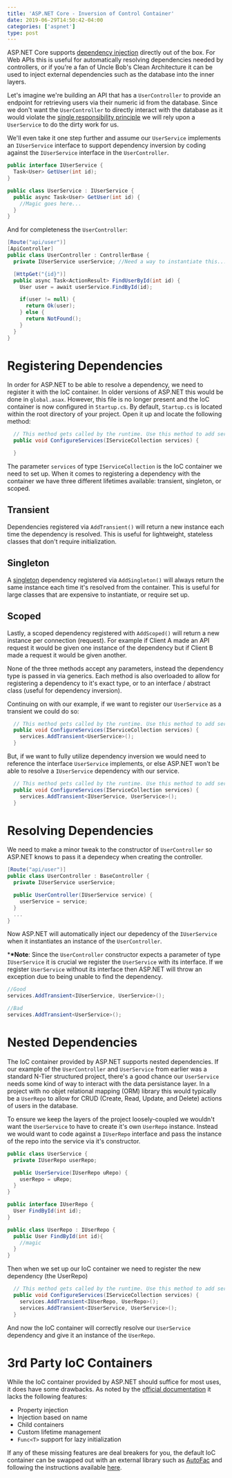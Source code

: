 ```yaml
---
title: 'ASP.NET Core - Inversion of Control Container'
date: 2019-06-29T14:50:42-04:00
categories: ['aspnet']
type: post
---
```


ASP.NET Core supports [dependency injection](https://eddieabbondanz.io/post/software-design/dependency-injection/) directly out of the box. For Web APIs this is useful for automatically resolving dependencies needed by controllers, or if you're a fan of Uncle Bob's Clean Architecture it can be used to inject external dependencies such as the database into the inner layers.

Let's imagine we're building an API that has a `UserController` to provide an endpoint for retrieving users via their numeric id from the database. Since we don't want the `UserController` to directly interact with the database as it would violate the [single responsibility principle](https://scotch.io/bar-talk/s-o-l-i-d-the-first-five-principles-of-object-oriented-design) we will rely upon a `UserService` to do the dirty work for us.

We'll even take it one step further and assume our `UserService` implements an `IUserService` interface to support dependency inversion by coding against the `IUserService` interface in the `UserController`.

```csharp
public interface IUserService {
  Task<User> GetUser(int id);
}

public class UserService : IUserService {
  public async Task<User> GetUser(int id) {
    //Magic goes here...
  }
}
```

And for completeness the `UserController`:

```csharp
[Route("api/user")]
[ApiController]
public class UserController : ControllerBase {
  private IUserService userService; //Need a way to instantiate this...

  [HttpGet("{id}")]
  public async Task<ActionResult> FindUserById(int id) {
    User user = await userService.FindById(id);

    if(user != null) {
      return Ok(user);
    } else {
      return NotFound();
    }
  }
}
```

# Registering Dependencies

In order for ASP.NET to be able to resolve a dependency, we need to register it with the IoC container. In older versions of ASP.NET this would be done in `global.asax`. However, this file is no longer present and the IoC container is now configured in `Startup.cs`. By default, `Startup.cs` is located within the root directory of your project. Open it up and locate the following method:

```csharp
  // This method gets called by the runtime. Use this method to add services to the container.
  public void ConfigureServices(IServiceCollection services) {

  }
```

The parameter `services` of type `IServiceCollection` is the IoC container we need to set up. When it comes to registering a dependency with the container we have three different lifetimes available: transient, singleton, or scoped.

## Transient

Dependencies registered via `AddTransient()` will return a new instance each time the dependency is resolved. This is useful for lightweight, stateless classes that don't require initialization.

## Singleton

A [singleton](https://en.wikipedia.org/wiki/Singleton_pattern) dependency registered via `AddSingleton()` will always return the same instance each time it's resolved from the container. This is useful for large classes that are expensive to instantiate, or require set up.

## Scoped

Lastly, a scoped dependency registered with `AddScoped()` will return a new instance per connection (request). For example if Client A made an API request it would be given one instance of the dependency but if Client B made a request it would be given another.

None of the three methods accept any parameters, instead the dependency type is passed in via generics. Each method is also overloaded to allow for registering a dependency to it's exact type, or to an interface / abstract class (useful for dependency inversion).

Continuing on with our example, if we want to register our `UserService` as a transient we could do so:

```csharp
  // This method gets called by the runtime. Use this method to add services to the container.
  public void ConfigureServices(IServiceCollection services) {
    services.AddTransient<UserService>();
  }
```

But, if we want to fully utilize dependency inversion we would need to reference the interface `UserService` implements, or else ASP.NET won't be able to resolve a `IUserService` dependency with our service.

```csharp
  // This method gets called by the runtime. Use this method to add services to the container.
  public void ConfigureServices(IServiceCollection services) {
    services.AddTransient<IUserService, UserService>();
  }
```

# Resolving Dependencies

We need to make a minor tweak to the constructor of `UserController` so ASP.NET knows to pass it a dependecy when creating the controller.

```csharp
[Route("api/user")]
public class UserController : BaseController {
  private IUserService userService;

  public UserController(IUserService service) {
    userService = service;
  }
  ...
}
```

Now ASP.NET will automatically inject our depedency of the `IUserService` when it instantiates an instance of the `UserController`.

\***\*Note**: Since the `UserController` constructor expects a parameter of type `IUserService` it is crucial we register the `UserService` with its interface. If we register `UserService` without its interface then ASP.NET will throw an exception due to being unable to find the dependency.

```csharp
//Good
services.AddTransient<IUserService, UserService>();

//Bad
services.AddTransient<UserService>();
```

# Nested Dependencies

The IoC container provided by ASP.NET supports nested dependencies. If our example of the `UserController` and `UserService` from earlier was a standard N-Tier structured project, there's a good chance our `UserService` needs some kind of way to interact with the data persistance layer. In a project with no objet relational mapping (ORM) library this would typically be a `UserRepo` to allow for CRUD (Create, Read, Update, and Delete) actions of users in the database.

To ensure we keep the layers of the project loosely-coupled we wouldn't want the `UserService` to have to create it's own `UserRepo` instance. Instead we would want to code against a `IUserRepo` interface and pass the instance of the repo into the service via it's constructor.

```csharp
public class UserService {
  private IUserRepo userRepo;

  public UserService(IUserRepo uRepo) {
    userRepo = uRepo;
  }
}

public interface IUserRepo {
  User FindById(int id);
}

public class UserRepo : IUserRepo {
  public User FindById(int id){
    //magic
  }
}
```

Then when we set up our IoC container we need to register the new dependency (the UserRepo)

```csharp
  // This method gets called by the runtime. Use this method to add services to the container.
  public void ConfigureServices(IServiceCollection services) {
    services.AddTransient<IUserRepo, UserRepo>();
    services.AddTransient<IUserService, UserService>();
  }
```

And now the IoC container will correctly resolve our `UserService` dependency and give it an instance of the `UserRepo`.

# 3rd Party IoC Containers

While the IoC container provided by ASP.NET should suffice for most uses, it does have some drawbacks. As noted by the [official documentation](https://docs.microsoft.com/en-us/aspnet/core/fundamentals/dependency-injection?view=aspnetcore-2.2#default-service-container-replacement) it lacks the following features:

-   Property injection
-   Injection based on name
-   Child containers
-   Custom lifetime management
-   `Func<T>` support for lazy initialization

If any of these missing features are deal breakers for you, the default IoC container can be swapped out with an external library such as [AutoFac](https://www.nuget.org/packages/Autofac/) and following the instructions available [here](https://docs.microsoft.com/en-us/aspnet/core/fundamentals/dependency-injection?view=aspnetcore-2.2#default-service-container-replacement).

